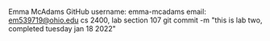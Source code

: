 Emma McAdams
GitHub username: emma-mcadams
email: em539719@ohio.edu
cs 2400, lab section 107
git commit -m "this is lab two, completed tuesday jan 18 2022"

